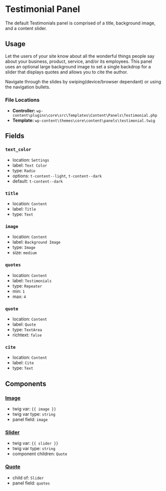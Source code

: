 # Testimonial Panel

The default Testimonials panel is comprised of a title, background image, and a content slider.

## Usage

Let the users of your site know about all the wonderful things people say about your business, product, service, and/or its employees. This panel uses an optional large background image to set a single backdrop for a slider that displays quotes and allows you to cite the author.

Navigate through the slides by swiping(device/browser dependant) or using the navigation bullets.

### File Locations

* **Controller:** `wp-content\plugins\core\src\Templates\Content\Panels\Testimonial.php`
* **Template:** `wp-content\themes\core\content\panels\testimonial.twig`

## Fields

### `text_color`
* location: `Settings`
* label: `Text Color`
* type: `Radio`
* options: `t-content--light`, `t-content--dark`
* default: `t-content--dark`

### `title`
* location: `Content`
* label: `Title`
* type: `Text`

### `image`
* location: `Content`
* label: `Background Image`
* type: `Image`
* size: `medium`

### `quotes`
* location: `Content`
* label: `Testimonials`
* type: `Repeater`
* min: `1`
* max: `4`

### `quote`
* location: `Content`
* label: `Quote`
* type: `TextArea`
* richtext: `false`

### `cite`
* location: `Content`
* label: `Cite`
* type: `Text`

## Components

### [Image](/components_docs/image)
* twig var: `{{ image }}`
* twig var type: `string`
* panel field: `image`

### [Slider](/components_docs/slider)
* twig var: `{{ slider }}`
* twig var type: `string`
* component children: `Quote`

### [Quote](/components_docs/quote)
* child of: `Slider`
* panel field: `quotes`
